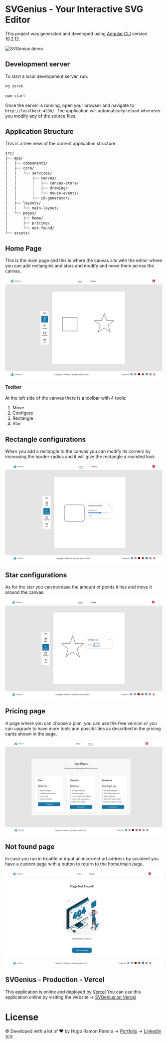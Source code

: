 # SVGenius - Your Interactive SVG Editor

This project was generated and developed using [Angular CLI](https://github.com/angular/angular-cli) version 19.2.12.

<!-- ![SVGenius demo](./assets/svgenius-preview.gif) -->
![SVGenius demo](./src/assets/svg-prev.gif)


## Development server

To start a local development server, run:

```bash
ng serve
```

```bash
npm start
```

Once the server is running, open your browser and navigate to `http://localhost:4200/`. The application will automatically reload whenever you modify any of the source files.

## Application Structure

This is a tree view of the current application structure:

```text
src/
├── app/
│   ├── components/
│   ├── core/
│   │   └── services/
│   │       ├── canvas/
│   │       │   ├── canvas-store/
│   │       │   ├── drawing/
│   │       │   └── mouse-events/
│   │       └── id-generator/
│   ├── layouts/
│   │   └── main-layout/
│   └── pages/
│       ├── home/
│       ├── pricing/
│       └── not-found/
└── assets/
```



## Home Page

This is the main page and this is where the canvas sits with the editor where you can add rectangles and stars and modify and move them across the canvas.

![My image](./src/assets/home-page.webp)

#### Toolbar

At the left side of the canvas there is a toolbar with 4 tools:
1. Move
2. Configure
3. Rectangle
4. Star

## Rectangle configurations

When you add a rectangle to the canvas you can modify its corners by increasing the border-radius and it will give the rectangle a rounded look.

![My image](./src/assets/rectangle-config.webp)

## Star configurations

As for the star you can increase the amount of points it has and move it around the canvas.

![My image](./src/assets/star-config.webp)

## Pricing page

A page where you can choose a plan, you can use the free version or you can upgrade to have more tools and possibilities as described in the pricing cards shown in the page.

![My image](./src/assets/pricing-page.webp)

## Not found page

In case you run in trouble or input an incorrect url address by accident you have a custom page with a button to return to the home/main page.

![My image](./src/assets/not-found-page.webp)

## SVGenius - Production - Vercel

This application is online and deployed by [Vercel](https://vercel.com/) You can use this application online by visiting the website → [SVGenius on Vercel](https://svgenius-ten.vercel.app/)

# License
© Developed with a lot of &#10084; by Hugo Ramon Pereira -> [Portfolio](https://hugoramonpereira.dev/) -> [LinkedIn](https://www.linkedin.com/in/hugo-ramon-pereira/) 🇧🇷
